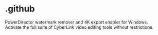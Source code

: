 # .github
PowerDirector watermark remover and 4K export enabler for Windows. Activate the full suite of CyberLink video editing tools without restrictions.
